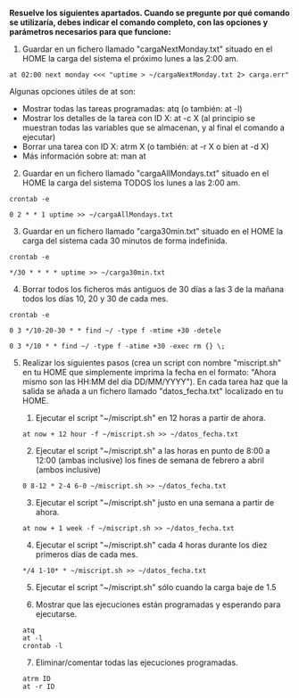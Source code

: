 **Resuelve los siguientes apartados. Cuando se pregunte por qué comando se utilizaría, debes indicar el comando completo, con las opciones y parámetros necesarios para que funcione:**

1. Guardar en un fichero llamado "cargaNextMonday.txt" situado en el HOME la carga del sistema el próximo lunes a las 2:00 am.

```
at 02:00 next monday <<< "uptime > ~/cargaNextMonday.txt 2> carga.err"
```

Algunas opciones útiles de at son:

- Mostrar todas las tareas programadas: atq     (o también: at -l)
- Mostrar los detalles de la tarea con ID X: at -c X (al principio se muestran todas las variables que se almacenan, y al final el comando a ejecutar)
- Borrar una tarea con ID X: atrm X (o también: at -r X  o bien  at -d X)
- Más información sobre at: man at

2. Guardar en un fichero llamado "cargaAllMondays.txt" situado en el HOME la carga del sistema TODOS los lunes a las 2:00 am.

```
crontab -e
```

```
0 2 * * 1 uptime >> ~/cargaAllMondays.txt
```

3. Guardar en un fichero llamado "carga30min.txt" situado en el HOME la carga del sistema cada 30 minutos de forma indefinida.

```
crontab -e
```

```
*/30 * * * * uptime >> ~/carga30min.txt
```

4. Borrar todos los ficheros más antiguos de 30 días a las 3 de la mañana todos los días 10, 20 y 30 de cada mes.

```
crontab -e
```

```
0 3 */10-20-30 * * find ~/ -type f -mtime +30 -detele
```

```
0 3 */10 * * find ~/ -type f -atime +30 -exec rm {} \;
```

5. Realizar los siguientes pasos (crea un script con nombre "miscript.sh" en tu HOME que simplemente imprima la fecha en el formato: "Ahora mismo son las HH:MM del día DD/MM/YYYY"). En cada tarea haz que la salida se añada a un fichero llamado "datos_fecha.txt" localizado en tu HOME.

    1. Ejecutar el script "~/miscript.sh" en 12 horas a partir de ahora.

    ```
    at now + 12 hour -f ~/miscript.sh >> ~/datos_fecha.txt
    ```

    2. Ejecutar el script "~/miscript.sh" a las horas en punto de 8:00 a 12:00 (ambas inclusive) los fines de semana de febrero a abril (ambos inclusive)

    ```
    0 8-12 * 2-4 6-0 ~/miscript.sh >> ~/datos_fecha.txt
    ```

    3. Ejecutar el script "~/miscript.sh" justo en una semana a partir de ahora.

    ```
    at now + 1 week -f ~/miscript.sh >> ~/datos_fecha.txt
    ```

    4. Ejecutar el script "~/miscript.sh" cada 4 horas durante los diez primeros días de cada mes.

    ```
    */4 1-10* * ~/miscript.sh >> ~/datos_fecha.txt
    ```

    5. Ejecutar el script "~/miscript.sh" sólo cuando la carga baje de 1.5

    6. Mostrar que las ejecuciones están programadas y esperando para ejecutarse.

    ```
    atq
    at -l
    crontab -l
    ```

    7. Eliminar/comentar todas las ejecuciones programadas.

    ```
    atrm ID
    at -r ID
    
    ```
